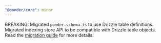```yaml
---
"@ponder/core": minor
---
```


BREAKING: Migrated `ponder.schema.ts` to use Drizzle table definitions. Migrated indexing store API to be compatible with Drizzle table objects. Read the [migration guide](https://ponder-docs-git-kjs-offchain-ponder-sh.vercel.app/docs/migration-guide#070) for more details.

